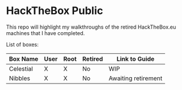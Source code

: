 # HackTheBox Public

This repo will highlight my walkthroughs of the retired HackTheBox.eu machines that I have completed.

List of boxes:

| Box Name | User | Root | Retired | Link to Guide | 
|----------|------|------|---------|---------------|
| Celestial | X | X | No | WIP |
| Nibbles | X | X | No | Awaiting retirement |